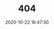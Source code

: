 ---
title: 404
date: 2020-10-22 16:47:30
type: "404"
layout: "404"
description: "Oops～，我崩溃了！找不到你想要的页面 :("
---
